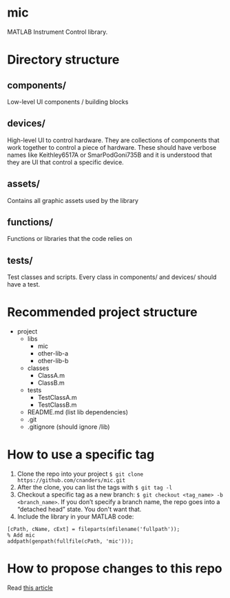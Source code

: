 # mic
MATLAB Instrument Control library.  

# Directory structure

## components/
Low-level UI components / building blocks

## devices/
High-level UI to control hardware.  They are collections of components that work together to control a piece of hardware.  These should have verbose names like Keithley6517A or SmarPodGoni735B and it is understood that they are UI that control a specific device.  

## assets/
Contains all graphic assets used by the library

## functions/
Functions or libraries that the code relies on

## tests/
Test classes and scripts.  Every class in components/ and devices/ should have a test.


# Recommended project structure

* project
  * libs
    * mic
    * other-lib-a
    * other-lib-b
  * classes
    * ClassA.m
    * ClassB.m
  * tests
  	* TestClassA.m
  	* TestClassB.m
  * README.md (list lib dependencies)
  * .git
  * .gitignore (should ignore /lib)

# How to use a specific tag

1. Clone the repo into your project `$ git clone https://github.com/cnanders/mic.git`
2. After the clone, you can list the tags with `$ git tag -l`
3. Checkout a specific tag as a new branch: `$ git checkout <tag_name> -b <branch_name>`.  If you don’t specify a branch name, the repo goes into a “detached head” state. You don't want that.
4. Include the library in your MATLAB code:
 
```
[cPath, cName, cExt] = fileparts(mfilename('fullpath'));
% Add mic 
addpath(genpath(fullfile(cPath, 'mic')));
```
# How to propose changes to this repo

Read [this article](http://kbroman.org/github_tutorial/pages/fork.html)


